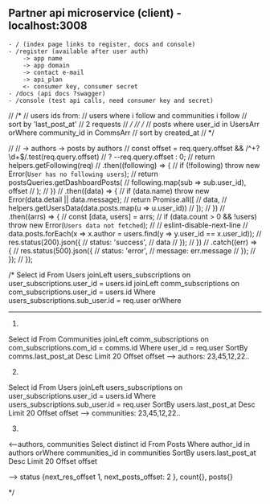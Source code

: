 ## Partner api microservice (client) - localhost:3008
    - / (index page links to register, docs and console)
    - /register (available after user auth)
        -> app name
        -> app domain
        -> contact e-mail
        -> api_plan
        <- consumer key, consumer secret
    - /docs (api docs ?swagger)
    - /console (test api calls, need consumer key and secret)




//     /*
//     users ids from:
//     users where i follow and communities i follow
//     sort by 'last_post_at'
//     2 requests
//     */
//     /*
//     posts where user_id in UsersArr orWhere community_id in CommsArr
//     sort by created_at
//     */


//     // -> authors -> posts by authors
//     const offset = req.query.offset && /^\+?\d+$/.test(req.query.offset)
//         ? --req.query.offset : 0;
//     return helpers.getFollowing(req)
//         .then((following) => {
//             if (!following) throw new Error(`User has no following users`);
//             return postsQueries.getDashboardPosts(
//                 following.map(sub => sub.user_id), offset
//             );
//         })
//         .then((data) => {
//             if (data.name) throw new Error(data.detail || data.message);
//             return Promise.all([
//                 data,
//                 helpers.getUsersData(data.posts.map(u => u.user_id))
//             ]);
//         })
//         .then((arrs) => {
//             const [data, users] = arrs;
//             if (data.count > 0 && !users) throw new Error(`Users data not fetched`);
//             // eslint-disable-next-line
//             data.posts.forEach(x => x.author = users.find(y => y.user_id == x.user_id));
//             res.status(200).json({
//                 status: 'success',
//                 data
//             });
//         })
//         .catch((err) => {
//             res.status(500).json({
//                 status: 'error',
//                 message: err.message
//             });
//         });
// });

/*
Select id
From Users
joinLeft users_subscriptions on user_subscriptions.user_id = users.id
joinLeft comm_subscriptions on com_subscriptions.user_id = users.id
Where users_subscriptions.sub_user.id = req.user
orWhere

------------------------------------------------------------------
1.
Select id
From Communities
joinLeft comm_subscriptions on com_subscriptions.com_id = comms.id
Where user_id = req.user
SortBy comms.last_post_at Desc
Limit 20 Offset offset
--> authors: 23,45,12,22..

2.
Select id
From Users
joinLeft users_subscriptions on user_subscriptions.user_id = users.id
Where users_subscriptions.sub_user.id = req.user
SortBy users.last_post_at Desc
Limit 20 Offset offset
--> communities: 23,45,12,22..

3.
<--authors, communities
Select distinct id
From Posts
Where author_id in authors
orWhere communities_id in communities
SortBy users.last_post_at Desc
Limit 20 Offset offset

--> status {next_res_offset 1, next_posts_offset: 2 }, count{}, posts{}

*/
